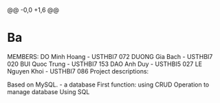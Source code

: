 @@ -0,0 +1,6 @@
# Ba

MEMBERS:
          DO Minh Hoang   -  USTHBI7 072
          DUONG Gia Bach  -  USTHBI7 020
          BUI Quoc Trung  -  USTHBI7 153
          DAO Anh Duy     -  USTHBI5 027
          LE Nguyen Khoi  -  USTHBI7 086
Project descriptions:

Based on MySQL. - a database 
First function: using CRUD Operation to manage database
Using SQL
